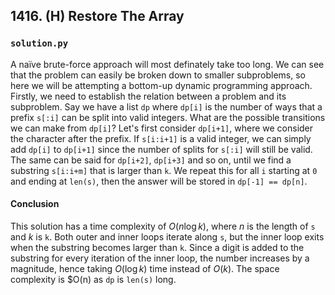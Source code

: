 ## 1416. (H) Restore The Array

### `solution.py`
A naïve brute-force approach will most definately take too long. We can see that the problem can easily be broken down to smaller subproblems, so here we will be attempting a bottom-up dynamic programming approach.  
Firstly, we need to establish the relation between a problem and its subproblem. Say we have a list `dp` where `dp[i]` is the number of ways that a prefix `s[:i]` can be split into valid integers. What are the possible transitions we can make from `dp[i]`? Let's first consider `dp[i+1]`, where we consider the character after the prefix. If `s[i:i+1]` is a valid integer, we can simply add `dp[i]` to `dp[i+1]` since the number of splits for `s[:i]` will still be valid. The same can be said for `dp[i+2]`, `dp[i+3]` and so on, until we find a substring `s[i:i+m]` that is larger than `k`. We repeat this for all `i` starting at `0` and ending at `len(s)`, then the answer will be stored in `dp[-1] == dp[n]`.  

#### Conclusion
This solution has a time complexity of $O(n\log k)$, where $n$ is the length of `s` and $k$ is `k`. Both outer and inner loops iterate along `s`, but the inner loop exits when the substring becomes larger than `k`. Since a digit is added to the substring for every iteration of the inner loop, the number increases by a magnitude, hence taking $O(\log k)$ time instead of $O(k)$. The space complexity is $O(n) as `dp` is `len(s)` long.  
  

